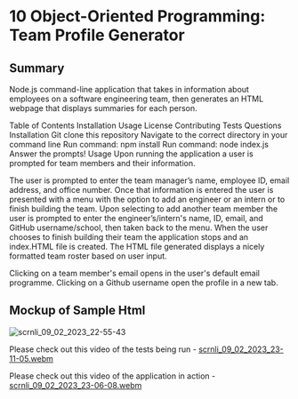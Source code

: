 # 10 Object-Oriented Programming: Team Profile Generator

## Summary

Node.js command-line application that takes in information about employees on a software engineering team, then generates an HTML webpage that displays summaries for each person.

Table of Contents
Installation
Usage
License
Contributing
Tests
Questions
Installation
Git clone this repository
Navigate to the correct directory in your command line
Run command: npm install
Run command: node index.js
Answer the prompts!
Usage
Upon running the application a user is prompted for team members and their information.

The user is prompted to enter the team manager’s name, employee ID, email address, and office number.
Once that information is entered the user is presented with a menu with the option to add an engineer or an intern or to finish building the team.
Upon selecting to add another team member the user is prompted to enter the engineer’s/intern's name, ID, email, and GitHub username/school, then taken back to the menu.
When the user chooses to finish building their team the application stops and an index.HTML file is created.
The HTML file generated displays a nicely formatted team roster based on user input.

Clicking on a team member's email opens in the user's default email programme.
Clicking on a Github username open the profile in a new tab.

## Mockup of Sample Html
![scrnli_09_02_2023_22-55-43](https://user-images.githubusercontent.com/113865888/217957617-03ebb5a8-73f9-459f-9b82-a5b0ff23f312.png)

Please check out this video of the tests being run - [scrnli_09_02_2023_23-11-05.webm](https://user-images.githubusercontent.com/113865888/217959737-6d95d113-af46-4f91-ba07-3bd07c233e7b.webm)


Please check out this video of the application in action - [scrnli_09_02_2023_23-06-08.webm](https://user-images.githubusercontent.com/113865888/217959090-72d9bdbe-1866-400d-a142-4aa89770788d.webm)
